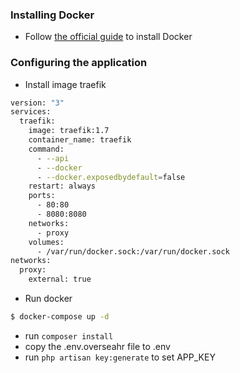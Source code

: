 ### Installing Docker 
* Follow [the official guide](https://www.docker.com/ ) to install Docker

### Configuring the application

* Install image traefik
```sh
version: "3"
services:
  traefik:
    image: traefik:1.7
    container_name: traefik
    command:
      - --api
      - --docker
      - --docker.exposedbydefault=false
    restart: always
    ports:
      - 80:80
      - 8080:8080
    networks:
      - proxy
    volumes:
      - /var/run/docker.sock:/var/run/docker.sock
networks:
  proxy:
    external: true
```

* Run docker

```sh
$ docker-compose up -d
```
* run ```composer install```
* copy the .env.overseahr file to .env
* run ```php artisan key:generate``` to set APP_KEY